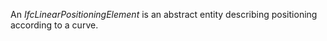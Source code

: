 ﻿An _IfcLinearPositioningElement_ is an abstract entity describing positioning according to a curve.